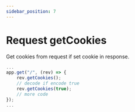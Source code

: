 ```yaml
---
sidebar_position: 7
---
```


# Request getCookies
Get cookies from request if set cookie in response.
```js
...
app.get("/", (rev) => {
    rev.getCookies();
    // decode if encode true
    rev.getCookies(true);
    // more code
});
...
```